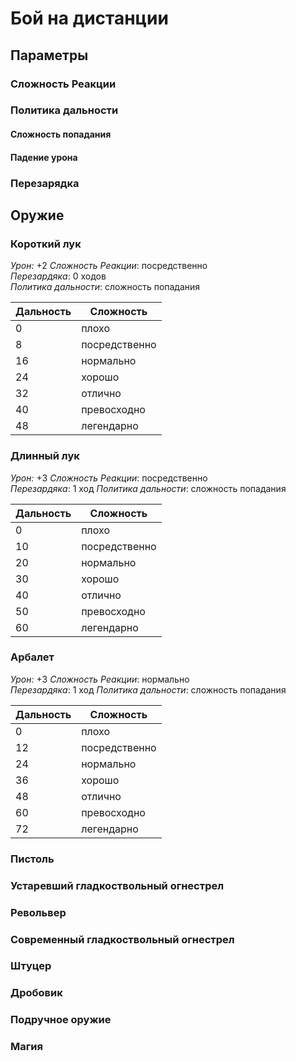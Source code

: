 # Бой на дистанции

## Параметры
### Сложность Реакции

### Политика дальности

#### Сложность попадания

#### Падение урона

### Перезарядка

## Оружие

### Короткий лук
_Урон:_ +2
_Сложность Реакции_: посредственно  
_Перезардяка_: 0 ходов  
_Политика дальности_: сложность попадания

| Дальность | Сложность     |
| --------- | ------------- |
| 0         | плохо         |
| 8         | посредственно |
| 16        | нормально     |
| 24        | хорошо        |
| 32        | отлично       |
| 40        | превосходно   |
| 48        | легендарно    |

### Длинный лук
_Урон:_ +3
_Сложность Реакции_: посредственно  
_Перезардяка_: 1 ход
_Политика дальности_: сложность попадания

| Дальность | Сложность     |
| --------- | ------------- |
| 0         | плохо         |
| 10        | посредственно |
| 20        | нормально     |
| 30        | хорошо        |
| 40        | отлично       |
| 50        | превосходно   |
| 60        | легендарно    |

### Арбалет
_Урон:_ +3
_Сложность Реакции_: нормально  
_Перезардяка_: 1 ход
_Политика дальности_: сложность попадания

| Дальность | Сложность     |
| --------- | ------------- |
| 0         | плохо         |
| 12        | посредственно |
| 24        | нормально     |
| 36        | хорошо        |
| 48        | отлично       |
| 60        | превосходно   |
| 72        | легендарно    |


### Пистоль
### Устаревший гладкоствольный огнестрел

### Револьвер
### Современный гладкоствольный огнестрел
### Штуцер
### Дробовик

### Подручное оружие
### Магия

